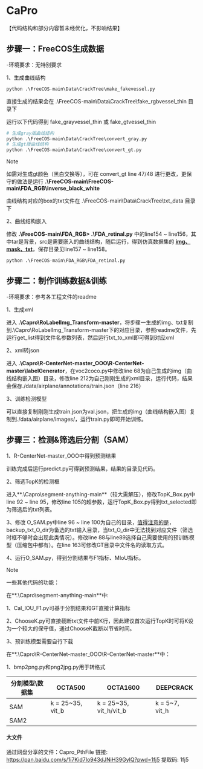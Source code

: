 # CaPro

【代码结构和部分内容暂未经优化，不影响结果】

## 步骤一：FreeCOS生成数据

-环境要求：无特别要求

1、生成曲线结构

```python
python .\FreeCOS-main\Data\CrackTree\make_fakevessel.py
```

直接生成的结果会在 .\FreeCOS-main\Data\CrackTree\fake_rgbvessel_thin 目录下

运行以下代码得到 fake_grayvessel_thin 或  fake_gtvessel_thin

```python
# 生成gray版曲线结构
python .\FreeCOS-main\Data\CrackTree\convert_gray.py
# 生成gt版曲线结构
python .\FreeCOS-main\Data\CrackTree\convert_gt.py
```

> [!NOTE]
>
> 如需对生成gt颜色（黑白交换等），可在 convert_gt line 47/48 进行更改，更保守的做法是运行 **.\FreeCOS-main\FreeCOS-main\FDA_RGB\inverse_black_white** 

曲线结构对应的box的txt文件在 .\FreeCOS-main\Data\CrackTree\txt_data 目录下

2、曲线结构嵌入

修改 **.\FreeCOS-main\FDA_RGB> .\FDA_retinal.py** 中的line154 ~ line156，其中tar是背景，src是需要嵌入的曲线结构，随后运行，得到仿真数据集的 <u>**img、mask、txt**</u>，保存目录见line157 ~ line158。

```python
python .\FreeCOS-main\FDA_RGB\FDA_retinal.py
```

## 步骤二：制作训练数据&训练

-环境要求：参考各工程文件的readme

1、生成xml

进入 **.\Capro\RoLabelImg_Transform-master**，将步骤一生成的img、txt复制到.\Capro\RoLabelImg_Transform-master下的对应目录，参照readme文件，先运行get_list得到文件名参数列表，然后运行txt_to_xml即可得到对应xml

2、xml转json

进入 **.\Capro\R-CenterNet-master_OOO\R-CenterNet-master\labelGenerator**，在voc2coco.py中修改line 68为自己生成的img（曲线结构嵌入图）目录，修改line 212为自己刚刚生成的xml目录，运行代码，结果会保存./data/airplane/annotations/train.json（line 216）

3、训练检测模型

可以直接复制刚刚生成train.json为val.json，把生成的img（曲线结构嵌入图）复制到./data/airplane/images/，运行train.py即可开始训练。

## 步骤三：检测&筛选后分割（SAM）

1、R-CenterNet-master_OOO中得到预测结果

训练完成后运行predict.py可得到预测结果，结果的目录见代码。

2、筛选TopK的检测框

进入**.\Capro\segment-anything-main**（较大需解压），修改TopK_Box.py中line 92 ~ line 95，修改line 105的超参数，运行TopK_Box.py得到txt_selected即为筛选后的txt列表。

3、修改 O_SAM.py中line 96 ~ line 100为自己的目录，<u>值得注意的是</u>，backup_txt_O_dir为备选的txt输入目录，当txt_O_dir中无法找到对应文件（筛选时框不够时会出现此类情况）。修改line 88与line89选择自己需要使用的预训练模型（压缩包中都有）。在line 163可修改GT目录中文件名的读取方式。

4、运行O_SAM.py，得到分割结果与F1指标、MIoU指标。

> [!NOTE]
>
> 一些其他代码的功能：
>
> 在**.\Capro\segment-anything-main**中:
>
> 1、Cal_IOU_F1.py可基于分割结果和GT直接计算指标
>
> 2、ChooseK.py可直接截断txt文件中前K行，因此建议首次运行TopK时可将K设为一个较大的保守值，通过ChooseK截断以节省时间。
>
> 3、预训练模型需要自行下载
>
> 在**.\Capro\R-CenterNet-master_OOO\R-CenterNet-master**中：
>
> 1、bmp2png.py和png2jpg.py用于转格式
>
> 

| 分割模型\数据集 | OCTA500          | OCTA1600               | DEEPCRACK      |
| --------------- | ---------------- | ---------------------- | -------------- |
| SAM             | k = 25~35, vit_b | k = 25~35, vit_h/vit_b | k = 5~7, vit_h |
| SAM2            |                  |                        |                |



#### 大文件

通过网盘分享的文件：Capro_PthFile
链接: https://pan.baidu.com/s/1i7Kid7Io943dJNiH39GylQ?pwd=1fj5 提取码: 1fj5
